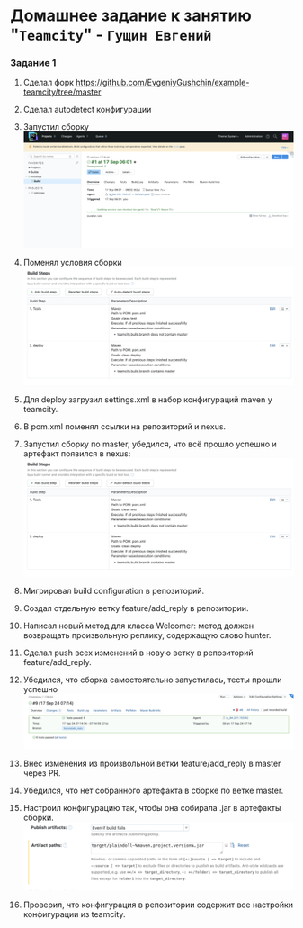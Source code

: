 # Домашнее задание к занятию "`Teamcity`" - `Гущин Евгений`

### Задание 1

1. Сделал форк https://github.com/EvgeniyGushchin/example-teamcity/tree/master

2. Сделал autodetect конфигурации

3. Запустил сборку
![task2](../../img/17-CICD/HW5/task1.png)  

4. Поменял условия сборки
![task2](../../img/17-CICD/HW5/task1_2.png)  

5. Для deploy загрузил settings.xml в набор конфигураций maven у teamcity.

6. В pom.xml поменял ссылки на репозиторий и nexus.

7. Запустил сборку по master, убедился, что всё прошло успешно и артефакт появился в nexus:
![task2](../../img/17-CICD/HW5/task1_2.png)  

8. Мигрировал build configuration в репозиторий.

9. Создал отдельную ветку feature/add_reply в репозитории.

10. Написал новый метод для класса Welcomer: метод должен возвращать произвольную реплику, содержащую слово hunter.

11. Сделал push всех изменений в новую ветку в репозиторий feature/add_reply.

12. Убедился, что сборка самостоятельно запустилась, тесты прошли успешно
![task2](../../img/17-CICD/HW5/task3.png)  

13. Внес изменения из произвольной ветки feature/add_reply в master через PR.

14. Убедился, что нет собранного артефакта в сборке по ветке master.

15. Настроил конфигурацию так, чтобы она собирала .jar в артефакты сборки.
![task2](../../img/17-CICD/HW5/task4.png)  

15. Проверил, что конфигурация в репозитории содержит все настройки конфигурации из teamcity.
